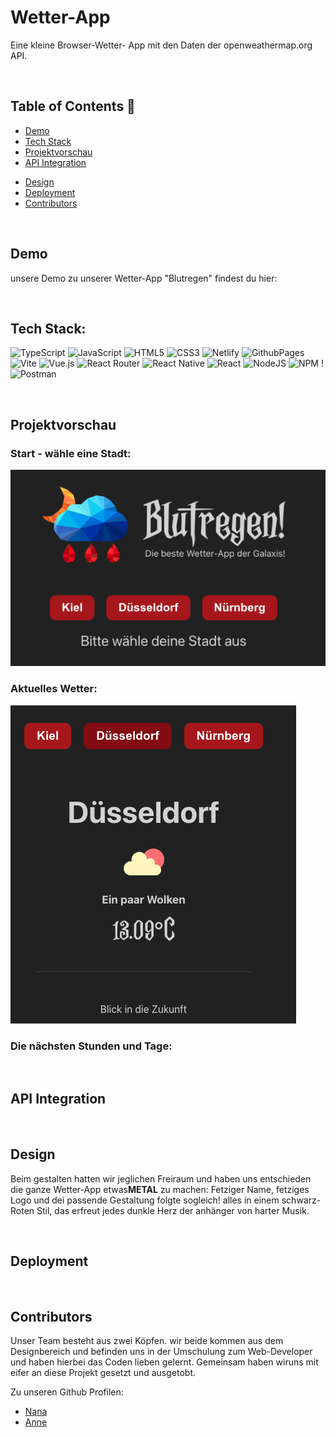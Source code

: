 # Wetter-App
Eine kleine Browser-Wetter- App mit den Daten der openweathermap.org API.

<br>

## Table of Contents 📑

- [Demo](#demo)
- [Tech Stack](#tech-stack)
- [Projektvorschau](#Projektvorschau)
- [API Integration](#api-integration)
<!-- - [Database](#database) -->
<!-- - [Backend Routes](#backend-routes) -->
- [Design](#design)
- [Deployment](#deployment)
- [Contributors](#contributors)

<br>

## Demo

unsere Demo zu unserer Wetter-App "Blutregen" findest du hier: 

<br>

## Tech Stack:
![TypeScript](https://img.shields.io/badge/typescript-%23007ACC.svg?style=for-the-badge&logo=typescript&logoColor=white) ![JavaScript](https://img.shields.io/badge/javascript-%23323330.svg?style=for-the-badge&logo=javascript&logoColor=%23F7DF1E) ![HTML5](https://img.shields.io/badge/html5-%23E34F26.svg?style=for-the-badge&logo=html5&logoColor=white) ![CSS3](https://img.shields.io/badge/css3-%231572B6.svg?style=for-the-badge&logo=css3&logoColor=white) ![Netlify](https://img.shields.io/badge/netlify-%23000000.svg?style=for-the-badge&logo=netlify&logoColor=#00C7B7) ![GithubPages](https://img.shields.io/badge/github%20pages-121013?style=for-the-badge&logo=github&logoColor=white) ![Vite](https://img.shields.io/badge/vite-%23646CFF.svg?style=for-the-badge&logo=vite&logoColor=white) ![Vue.js](https://img.shields.io/badge/vue.js-%2335495e.svg?style=for-the-badge&logo=vuedotjs&logoColor=%234FC08D)  ![React Router](https://img.shields.io/badge/React_Router-CA4245?style=for-the-badge&logo=react-router&logoColor=white) ![React Native](https://img.shields.io/badge/react_native-%2320232a.svg?style=for-the-badge&logo=react&logoColor=%2361DAFB) ![React](https://img.shields.io/badge/react-%2320232a.svg?style=for-the-badge&logo=react&logoColor=%2361DAFB) ![NodeJS](https://img.shields.io/badge/node.js-6DA55F?style=for-the-badge&logo=node.js&logoColor=white) ![NPM](https://img.shields.io/badge/NPM-%23CB3837.svg?style=for-the-badge&logo=npm&logoColor=white) !![Postman](https://img.shields.io/badge/Postman-FF6C37?style=for-the-badge&logo=postman&logoColor=white) 

<br>

## Projektvorschau

### Start - wähle eine Stadt:
![Start](<Bildschirmfoto 2024-10-15 um 13.44.33.png>)

### Aktuelles Wetter:
![Aktuelles wetter](<Bildschirmfoto 2024-10-15 um 13.44.39.png>)

### Die nächsten Stunden und Tage:


<br>

## API Integration

<br>

## Design
Beim gestalten hatten wir jeglichen Freiraum und haben uns entschieden die ganze Wetter-App etwas<b>METAL</b> zu machen: Fetziger Name, fetziges Logo und dei passende Gestaltung folgte sogleich! alles in einem schwarz-Roten Stil, das erfreut jedes dunkle Herz der anhänger von harter Musik.

<br>

## Deployment

<br>

## Contributors

Unser Team besteht aus zwei Köpfen. wir beide kommen aus dem Designbereich und befinden uns in der Umschulung zum Web-Developer und haben hierbei das Coden lieben gelernt. Gemeinsam haben wiruns mit eifer an diese Projekt gesetzt und ausgetobt.

Zu unseren Github Profilen:

- [Nana](https://github.com/Nana7782) 
- [Anne](https://github.com/Anne-SophieNehls) 


